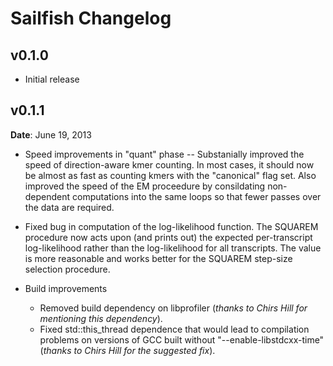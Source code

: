 Sailfish Changelog
===================

v0.1.0
------
* Initial release

v0.1.1
------

__Date__: June 19, 2013

* Speed improvements in "quant" phase -- Substanially
  improved the speed of direction-aware kmer counting.
  In most cases, it should now be almost as fast as counting
  kmers with the "canonical" flag set.  Also improved
  the speed of the EM proceedure by consildating non-dependent
  computations into the same loops so that fewer passes
  over the data are required.

* Fixed bug in computation of the log-likelihood function.
  The SQUAREM procedure now acts upon (and prints out) the
  expected per-transcript log-likelihood rather than the 
  log-likelihood for all transcripts.  The value is more 
  reasonable and works better for the SQUAREM step-size 
  selection procedure.

* Build improvements
    * Removed build dependency on libprofiler 
      (_thanks to Chirs Hill for mentioning this dependency_).
    * Fixed std::this_thread dependence that would lead to
      compilation problems on versions of GCC built without
      "--enable-libstdcxx-time"
      (_thanks to Chirs Hill for the suggested fix_).